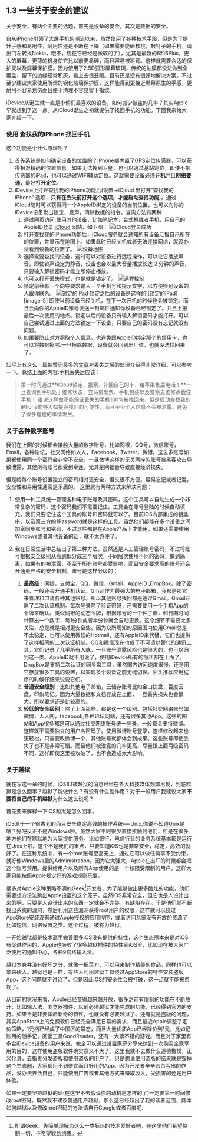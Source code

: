 ## 1.3 一些关于安全的建议
关于安全，有两个主要的话题，首先是设备的安全，其次是数据的安全。

自从iPhone引领了大屏手机的潮流以来，虽然使用了各种技术手段，但是为了提升手感和易用性，耐用性还是不断在下降（如果需要能砸核桃，敲钉子的手机，请出门左转找Nokia，哦不，现在它已经是微软的了），尤其是最新的6和6Plus，更大的屏幕，更薄的机身使它比以前更易碎，而且容易被掰弯。这样就需要合适的保护壳以及屏幕保护膜。因为使用了2.5D弧形屏幕玻璃，传统的贴膜都没法做到全覆盖，留下的边缘经常积灰，看上去很丑陋。目前还是没有很好地解决方案。不过至少建议大家使用所谓的钢化玻璃保护膜，这样能得到更接近屏幕原生的手感，更耐用不容易划伤而且便于清理不容易留下指纹。

iDevice从诞生就一直是小偷们最喜欢的设备，如何减少被盗的几率？其实Apple早就想到了这一点。从iCloud诞生之初就提供了找回手机的功能。下面我来给大家介绍一下。

### 使用 查找我的iPhone 找回手机
这个功能是个什么原理呢？

1. 首先系统是如何确定设备的位置的？iPhone都内置了GPS定位传感器，可以获得相对精确的位置信息。如果无法搜到卫星，也可以通过基站定位，即使不带传感器的iPad，也可以通过WIFI辅助定位。这就需要设备必须**开机**并且**网络要通**，最好**打开定位**。
2. iDevice上打开查找我的iPhone功能后(设置-\>iCloud 里打开”查找我的iPhone” 选项，**只有在丢失前打开这个选项，才能启动查找功能**)，通过iCloud随时可以获得同一个AppleID绑定的设备的当前位置，也可以向你的iDevice设备发出锁定，发声，清除数据的指令。查询方法有两种
	1. 通过网页访问:使用其他设备，比如笔记本，台式机或者手机，用自己的AppleID登录 [iCloud][1] 网站，如下图：
	![iCloud登录成功][image-1]
	2. 打开查找我的iPhone功能后，iCloud服务就会通知所有设备汇报自己所在的位置，并显示在地图上。如果此时已经关机或者无法连接网络，就没办法看到设备的位置了。
	![设备地图][image-2]
	3. 选择需要查找的设备，这时可以对设备进行远程操作，可以让它播放声音，即使铃声设定为静音，设备也会以最大音量播放长达 2 分钟的声音，只要输入解锁密码才能立即停止播放。
	4. 也可以打开丢失模式，也是就是锁定了。
	![远程控制][image-3]
	5. 锁定前会有一个向导要求输入一个手机号和提示文字，以方便捡到设备的人跟你联系。
	![锁定的iPad][image-4]
		锁定之后的设备是这样的![锁定的iPad][image-5]
		即使当前设备已经关机，在下一次开机的时候也会被锁定。而且会向你的AppleID账号发送一封邮件通知你设备已经锁定了。并且上报最后一次使用的地点。锁定以后的设备只有输入解锁密码才能打开。可以自己尝试通过上面的方法锁定一下设备，只要自己的密码没有忘记就没有问题。
	5. 如果要防止对方窃取个人信息，也避免跟AppleID绑定那个的信用卡，也可以将数据擦除.一旦擦除数据，设备就会回到出厂值，也就没法找回来了。

知乎上有这么一篇被赞同最多的[文章][2]对丢失之后的处理介绍得非常详细，可以参考一下。总结上面的内容:手机丢失后应该：
> 第一时间通过**iCloud锁定，报案、补回自己的卡、给苹果售后电话！**一旦查询到手机处于维修状态，立马带发票、手机包装以及警察去维修点截住手机！
虽说这样做不能保证丢失的手机100%被找回来，但是启动查找我的iPhone能够大幅提高找回的可能性，而且至少个人信息不会被泄露。避免了很多尴尬的事情发生。

### 关于各种数字账号
我们在上网的时候都会接触大量的数字账号，比如网银，QQ号，微信账号，Email，各种论坛，社交网络如人人，Facebook，Twitter，微博。这么多账号如果都使用同一个密码会非常不安全，一旦微博这样的无关痛痒的账号被黑客攻击导致泄露，其他所有账号都受到牵连，尤其是网银会导致直接经济损失。

但是给每个账号设置独立的密码相对更安全，但又很不方便。容易忘记或者记混。安全性和易用性通常是矛盾的。
这里就有两种方式来解决问题：

1. 使用一种工具统一管理各种电子账号及其密码，这个工具可以自动生成一个非常复杂的密码，这个密码我们不需要记住，工具会在账号登陆的时候自动填充。我们只要记住这个工具的账号和密码就可以了。目前iOS内部集成的钥匙串，以及第三方的1Password就是这样的工具。虽然他们都能在多个设备之间加密同步账号和密码，不过这些都是在Apple产品下才能用，如果还需要使用Windows或者其他设备的话，就不太方便了。
2. 我在日常生活中总结出了第二种方法。虽然还是人工管理账号密码，不过将账号根据安全级别从高到低分成三个层次，不同层次使用不同的密码，做到隔离，如果有的被泄露，不至于所有账号都受影响，而且安全要求高的账号还会开通更严格的安全机制。账号是这样分级的：

	1. **最高级**：网银，支付宝，QQ，微信，Gmail，AppleID ,DropBox。除了密码，一般还会开通手机认证。Gmail作为最强大的电子邮箱，我都是那它来管理和申请各种其他账号。所以其他账号找回都是通过Gmail。Gmail开启了二次认证机制。每次登录除了验证密码，还需要使用一个手机App的令牌来确认。类似网银的动态令牌，根据账号的一个种子值，和日期时间计算出一个数字，每1分钟或者半分钟就会自动更换。这个细节不需要太多关注，总是就是相对更安全些。因为众所周知的原因国内使用Gmail总是不太稳定，也可以使用微软的Hotmail，还有AppleID来代替，它们也提供了这样相同的二次认证机制。QQ和微信现在也成了不可请以替代的通讯工具，它们记录了几乎所有人脉，一旦账号泄露风险也是很大的，也可以归到这一类。AppleID就不用说了，使用iDevice所有的隐私都在上面了。DropBox是支持二次认证的同步盘工具，虽然国内访问速度很慢，还是用它存放很多工具的设置，以实现多个设备之前无缝切换。回头推荐应用程序的时候仔细来说说它们。
	2. **普通安全级别**：比如其他电子邮箱，云储存账号比如金山快盘，百度云盘，印象笔记。因为大量数据和文档存放在上面，一旦丢失损失也会很大，所以要求还是比较高的。
	3. **较低的安全级别**：除了上面那些，都是这一个级别。包括社交网络账号如微博，人人网，facebook,各种论坛网站，还有很多其他App。这些的网站和App很多都是可以通过社交网络账号统一登录。一般都会支持微博。这样就不需要独立的用户名密码了。使用微博账号登录，这样修改起来也更轻松，只需要改微博一个，其他账号就都体会到成果。这些账号即使丢失了也不是非常可惜。而且他们被泄露的几率更高，尽量跟上面两级密码不同，这样即使这里被攻破了，也不会造成太大影响。

### 关于越狱
就在写这一章的时候，iOS8.1被越狱的消息已经在各大科技媒体频繁出现，到底越狱是怎么回事？越狱了能做什么？有没有什么副作用？对于一般用户我建议大家**不要将自己的手机越狱**为什么这么说呢？

首先要来解释一下iOS越狱是怎么回事。

iOS源于一个很古老的而且安全稳定高效的操作系统—-Unix,你说不知道Unix是啥？好吧反正不是Windows啦。虽然大家平时很少直接接触到他们，但是在很多地方他们在默默地为大家提供服务。比如银行，电信行业的业务系统基本都是运行在Unix上啦。这个不是我们的重点，只要知道iOS也是非常安全，稳定，高效的就好了。在这种系统中，有一个root账号至高无上，通过它可以做任何事不受约束，就好像Windows里的Administration。因为它太强大，Apple在出厂的时候都会把这个账号禁用。提供给用户以及所有App使用的是一个权限受限制的用户，这样大家只能按照Apple规定好的游戏规则玩耍。

很多对Apple这种策略不满的Geek[^1]开发者，为了能够做出更多酷炫的功能，他们需要想方设法跳出Apple设置的这个笼子。虽然iOS非常安全，但它也是人设计出来的啊，只要是人设计出来的东西一定就会不完美，有缺陷存在。于是他们就不断找出系统的漏洞，然后利用这些漏洞获得root用户的权限，这样就可以绕过AppStore安装没有通过Apple授权的应用程序，或者访问系统没有开放的资源了比如短信，网络设置之类。这个过程，被称为越狱。

一开始越狱都是技术高手完善很多iOS没有提供的特性，这个生态圈本来是对iOS有促进作用的，Apple也吸收了很多越狱插件的特性到iOS里，比如现在被大家广泛使用的通知中心，各种9宫格输入法。

越狱本身并没有好坏之分，就像一把菜刀，可以用来制作精美的食品，同样也可以拿来砍人。越狱也是一样，有些人利用越狱工具绕过AppStore的特性安装盗版App，这个问题就不讨论了，但是因此iOS的安全性会被打破，这一点就不能被忽视了。

从目前的状况来看，Apple已经变得越来越开放，很多之前有限制的功能在不断放开，比如输入法，浏览器插件，以前必须越狱才能完成的功能，已经得到官方的支持。如果不是非要体验新奇的特性，也就没有必要越狱了。还有就是盗版的问题，其实AppStore上的免费软件已经完全满足日常的需求，而且最近Apple调整了定价策略，1元档已经成了中国区的常态，而且大量优质App已经降价到1元，比如记账用的随手记，阅读工具GoodReader，还有一大票不错的游戏。而且对于家里有多台iDevice设备的用户来说，完全可以通过设置家庭分享来达到一次购买全家享用的目的，这样使用盗版软件确实意义不大了。这里我就不去做什么道德楷模，正义化身，去指责分发盗版和使用盗版的用户了。只是想说使用盗版的结果就是毁掉这个生态圈，大家都用不到便宜而且好用的App。因为开发者辛辛苦苦写出的作品，没办法养活自己，只能使用广告或者其他方式来赚取收入，受损害的还是用户体验。

如果一定要坚持越狱的话(在这里不去假设你的动机是怎样的了)一定要第一时间修改root密码。既然我不建议普通用户越狱，那么这已经超出了我的读者范围，具体如何越狱以及修改root密码的方法请自行Google或者百度吧.



[^1]:	所谓Geek，先简单理解为这么一类狂热的技术爱好者吧，在这里他们希望控制一切，不希望收到约束。

[1]:	https://www.icloud.com
[2]:	http://www.zhihu.com/question/21019688

[image-1]:	Chapter1/LoginiCloudWeb.png "LoginiCloud"
[image-2]:	Chapter1/FindMyiPhone.png
[image-3]:	Chapter1/BeforeLockMyPhone.png
[image-4]:	Chapter1/LockingMyiPhone.png